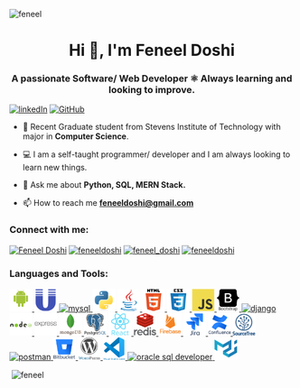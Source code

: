 <p align="left"> <img src="https://komarev.com/ghpvc/?username=feneel&label=Profile%20views&color=0e75b6&style=flat" alt="feneel" /> </p>
<h1 align="center">Hi 👋, I'm Feneel Doshi</h1>
<h3 align="center">A passionate Software/ Web Developer ⚛ Always learning and looking to improve.</h3>
    
[![linkedIn](https://img.shields.io/badge/LinkedIn-feneeldoshi-blue)](https://linkedin.com/in/feneeldoshi/)
[![GitHub](https://img.shields.io/badge/GitHub-feneel-lightgrey)](https://github.com/feneel)

- 🔭 Recent Graduate student from Stevens Institute of Technology with major in **Computer Science**.
 
- 💻 I am a self-taught programmer/ developer and I am always looking to learn new things.

- 💬 Ask me about **Python, SQL, MERN Stack.**

- 📫 How to reach me **feneeldoshi@gmail.com**


<h3 align="left">Connect with me:</h3>
<p align="left">
<a href="https://twitter.com/FeneelD" target="_blank"><img align="center" src="https://raw.githubusercontent.com/rahuldkjain/github-profile-readme-generator/master/src/images/icons/Social/twitter.svg" alt="Feneel Doshi" height="30" width="40" /></a>
<a href="https://linkedin.com/in/feneeldoshi/" target="_blank"><img align="center" src="https://raw.githubusercontent.com/rahuldkjain/github-profile-readme-generator/master/src/images/icons/Social/linked-in-alt.svg" alt="feneeldoshi" height="30" width="40" /></a>
<!-- <a href="https://stackoverflow.com/users/11073827" target="_blank"><img align="center" src="https://raw.githubusercontent.com/rahuldkjain/github-profile-readme-generator/master/src/images/icons/Social/stack-overflow.svg" alt="11073827" height="30" width="40" /></a> -->
<a href="https://www.instagram.com/feneel_doshi/" target="_blank"><img align="center" src="https://raw.githubusercontent.com/rahuldkjain/github-profile-readme-generator/master/src/images/icons/Social/instagram.svg" alt="feneel_doshi" height="30" width="40" /></a>
<a href="https://www.hackerrank.com/feneeldoshi" target="_blank"><img align="center" src="https://raw.githubusercontent.com/rahuldkjain/github-profile-readme-generator/master/src/images/icons/Social/hackerrank.svg" alt="feneeldoshi" height="30" width="40" /></a>
</p>

<h3 align="left">Languages and Tools:</h3>
<p align="left"> 
  

 <a href="https://developer.android.com" target="_blank" rel="noreferrer"> <img src="https://raw.githubusercontent.com/devicons/devicon/master/icons/android/android-original-wordmark.svg" alt="android" width="40" height="40"/> </a><a href="https://unix.org/" target="_blank" rel="noreferrer"> <img src="https://raw.githubusercontent.com/devicons/devicon/1119b9f84c0290e0f0b38982099a2bd027a48bf1/icons/unix/unix-original.svg" alt="unix" width="40" height="40"/> </a><a href="https://cplusplus.com/" target="_blank" rel="noreferrer"> <img src="https://raw.githubusercontent.com/devicons/devicon/master/icons /cplusplus/cplusplus-original.svg" alt="mysql" width="40" height="40"/> </a><a href="https://www.python.org" target="_blank" rel="noreferrer"> <img src="https://raw.githubusercontent.com/devicons/devicon/master/icons/python/python-original.svg" alt="python" width="40" height="40"/> </a><a href="https://www.java.com" target="_blank" rel="noreferrer"> <img src="https://raw.githubusercontent.com/devicons/devicon/master/icons/java/java-original.svg" alt="java" width="40" height="40"/> </a><a href="https://www.w3.org/html/" target="_blank" rel="noreferrer"> <img src="https://raw.githubusercontent.com/devicons/devicon/master/icons/html5/html5-original-wordmark.svg" alt="html5" width="40" height="40"/> </a><a href="https://www.w3schools.com/css/" target="_blank" rel="noreferrer"> <img src="https://raw.githubusercontent.com/devicons/devicon/master/icons/css3/css3-original-wordmark.svg" alt="css3" width="40" height="40"/> </a><a href="https://developer.mozilla.org/en-US/docs/Learn/Getting_started_with_the_web/JavaScript_basics" target="_blank" rel="noreferrer"> <img src="https://github.com/devicons/devicon/blob/master/icons/javascript/javascript-original.svg" alt="javascript" width="40" height="40"/> </a><a href="https://getbootstrap.com" target="_blank" rel="noreferrer"> <img src="https://raw.githubusercontent.com/devicons/devicon/master/icons/bootstrap/bootstrap-plain-wordmark.svg" alt="bootstrap" width="40" height="40"/> </a><a href="https://www.djangoproject.com/" target="_blank" rel="noreferrer"> <img src="https://avatars.githubusercontent.com/u/27804?s=200&v=4" alt="django" width="40" height="40"/> </a><a href="https://nodejs.org/" target="_blank" rel="noreferrer"> <img src="https://github.com/devicons/devicon/blob/master/icons/nodejs/nodejs-original-wordmark.svg" alt="nodejs" width="40" height="40"/> </a><a href="https://expressjs.com/" target="_blank" rel="noreferrer"> <img src="https://github.com/devicons/devicon/blob/master/icons/express/express-original-wordmark.svg" alt="expressjs" width="40" height="40"/> </a><a href="https://www.mongodb.com/" target="_blank" rel="noreferrer"> <img src="https://raw.githubusercontent.com/devicons/devicon/master/icons/mongodb/mongodb-original-wordmark.svg" alt="mongodb" width="40" height="40"/> </a><a href="https://www.postgresql.org/" target="_blank" rel="noreferrer"> <img src="https://github.com/devicons/devicon/blob/master/icons/postgresql/postgresql-original-wordmark.svg" alt="postgresql" width="40" height="40"/> </a><a href="https://react.dev/" target="_blank" rel="noreferrer"> <img src="https://github.com/devicons/devicon/blob/master/icons/react/react-original-wordmark.svg" alt="react" width="40" height="40"/> </a><a href="https://redis.io/" target="_blank" rel="noreferrer"> <img src="https://github.com/devicons/devicon/blob/master/icons/redis/redis-original-wordmark.svg" alt="redis" width="40" height="40"/> </a><a href="https://firebase.google.com/" target="_blank" rel="noreferrer"> <img src="https://github.com/devicons/devicon/blob/master/icons/firebase/firebase-plain-wordmark.svg" alt="firebase" width="40" height="40"/> </a><a href="https://www.atlassian.com/software/jira/guides/getting-started/introduction#what-is-jira-software" target="_blank" rel="noreferrer"> <img src="https://github.com/devicons/devicon/blob/master/icons/jira/jira-original-wordmark.svg" alt="jira" width="40" height="40"/> </a><a href="https://www.atlassian.com/software/confluence/resources" target="_blank" rel="noreferrer"> <img src="https://github.com/devicons/devicon/blob/master/icons/confluence/confluence-original-wordmark.svg" alt="confluence" width="40" height="40"/> </a><a href="https://www.sourcetreeapp.com/" target="_blank" rel="noreferrer"> <img src="https://github.com/devicons/devicon/blob/master/icons/sourcetree/sourcetree-original-wordmark.svg" alt="sourcetree" width="40" height="40"/> </a><a href="https://postman.com" target="_blank" rel="noreferrer"> <img src="https://www.vectorlogo.zone/logos/getpostman/getpostman-icon.svg" alt="postman" width="40" height="40"/> </a><a href="https://bitbucket.org/product" target="_blank" rel="noreferrer"> <img src="https://github.com/devicons/devicon/blob/master/icons/bitbucket/bitbucket-original-wordmark.svg" alt="bitbucket" width="40" height="40"/> </a><a href="https://wordpress.com/" target="_blank" rel="noreferrer"> <img src="https://github.com/devicons/devicon/blob/master/icons/wordpress/wordpress-original.svg" alt="wordpress" width="40" height="40"/> </a><a href="https://code.visualstudio.com/docs" target="_blank" rel="noreferrer"> <img src="https://github.com/devicons/devicon/blob/master/icons/vscode/vscode-original-wordmark.svg" alt="vscode" width="40" height="40"/> </a><a href="https://www.oracle.com/database/sqldeveloper/" target="_blank" rel="noreferrer"> <img src="https://www.oracle.com/a/ocom/img/sql-dev3.svg" alt="oracle sql developer" width="40" height="40"/> </a><a href="https://mui.com/" target="_blank" rel="noreferrer"> <img src="https://github.com/devicons/devicon/blob/master/icons/materialui/materialui-original.svg" alt="materialui" width="40" height="40"/> </a>  

</p>

<p>&nbsp;<img align="center" src="https://github-readme-stats.vercel.app/api?username=feneel&show_icons=true&theme=dark&title_color=ffffff&text_color=ffffff&hide_border=true&locale=en" alt="feneel" /></p>

[linkedin]: https://www.linkedin.com/in/feneeldoshi/
[github]: https://github.com/feneel

